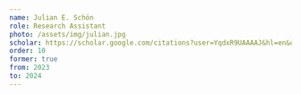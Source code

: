```yaml
---
name: Julian E. Schön
role: Research Assistant
photo: /assets/img/julian.jpg
scholar: https://scholar.google.com/citations?user=YqdxR9UAAAAJ&hl=en&oi=ao 
order: 10
former: true
from: 2023
to: 2024
---
```


